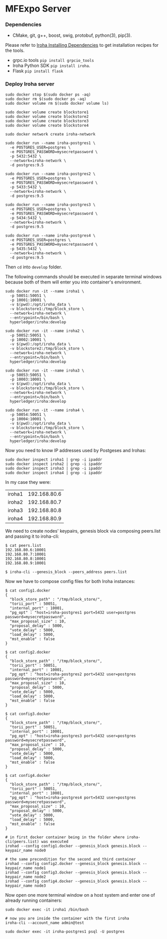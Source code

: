 # MFExpo Server

### Dependencies
- CMake, git, g++, boost, swig, protobuf, python(3), pip(3).

Please refer to [Iroha Installing Dependencies](https://github.com/hyperledger/iroha/blob/master/docs/source/guides/dependencies.rst) to get installation recipes for the tools.

- grpc.io tools `pip install grpcio_tools`
- Iroha Python SDK `pip install iroha`.
- Flask `pip install flask`

### Deploy Iroha server

```
sudo docker stop $(sudo docker ps -aq)
sudo docker rm $(sudo docker ps -aq)
sudo docker volume rm $(sudo docker volume ls)

sudo docker volume create blockstore1
sudo docker volume create blockstore2
sudo docker volume create blockstore3
sudo docker volume create blockstore4

sudo docker network create iroha-network

sudo docker run --name iroha-postgres1 \
  -e POSTGRES_USER=postgres \
  -e POSTGRES_PASSWORD=mysecretpassword \
  -p 5432:5432 \
  --network=iroha-network \
  -d postgres:9.5

sudo docker run --name iroha-postgres2 \
  -e POSTGRES_USER=postgres \
  -e POSTGRES_PASSWORD=mysecretpassword \
  -p 5433:5432 \
  --network=iroha-network \
  -d postgres:9.5

sudo docker run --name iroha-postgres3 \
  -e POSTGRES_USER=postgres \
  -e POSTGRES_PASSWORD=mysecretpassword \
  -p 5434:5432 \
  --network=iroha-network \
  -d postgres:9.5

sudo docker run --name iroha-postgres4 \
  -e POSTGRES_USER=postgres \
  -e POSTGRES_PASSWORD=mysecretpassword \
  -p 5435:5432 \
  --network=iroha-network \
  -d postgres:9.5
```

Then `cd` into `develop` folder.

The following commands should be executed in separate terminal windows because both of them will enter you into container's environment.

```
sudo docker run -it --name iroha1 \
  -p 50051:50051 \
  -p 10001:10001 \
  -v $(pwd):/opt/iroha_data \
  -v blockstore1:/tmp/block_store \
  --network=iroha-network \
  --entrypoint=/bin/bash \
  hyperledger/iroha:develop

sudo docker run -it --name iroha2 \
  -p 50052:50051 \
  -p 10002:10001 \
  -v $(pwd):/opt/iroha_data \
  -v blockstore2:/tmp/block_store \
  --network=iroha-network \
  --entrypoint=/bin/bash \
  hyperledger/iroha:develop

sudo docker run -it --name iroha3 \
  -p 50053:50051 \
  -p 10003:10001 \
  -v $(pwd):/opt/iroha_data \
  -v blockstore3:/tmp/block_store \
  --network=iroha-network \
  --entrypoint=/bin/bash \
  hyperledger/iroha:develop

sudo docker run -it --name iroha4 \
  -p 50054:50051 \
  -p 10004:10001 \
  -v $(pwd):/opt/iroha_data \
  -v blockstore4:/tmp/block_store \
  --network=iroha-network \
  --entrypoint=/bin/bash \
  hyperledger/iroha:develop
```

Now you need to know IP addresses used by Postgeses and Irohas:

```
sudo docker inspect iroha1 | grep -i ipaddr
sudo docker inspect iroha2 | grep -i ipaddr
sudo docker inspect iroha3 | grep -i ipaddr
sudo docker inspect iroha4 | grep -i ipaddr
```

In my case they were:

| | |
| -|- |
| iroha1          | 192.168.80.6 |
| iroha2          | 192.168.80.7 |
| iroha3          | 192.168.80.8 |
| iroha4          | 192.168.80.9 |

We need to create nodes' keypairs, genesis block via composing peers.list and passing it to iroha-cli:
```
$ cat peers.list
192.168.80.6:10001
192.168.80.7:10001
192.168.80.8:10001
192.168.80.9:10001

$ iroha-cli --genesis_block --peers_address peers.list
```

Now we have to compose config files for both Iroha instances:
```
$ cat config1.docker
{
  "block_store_path" : "/tmp/block_store/",
  "torii_port" : 50051,
  "internal_port" : 10001,
  "pg_opt" : "host=iroha-postgres1 port=5432 user=postgres password=mysecretpassword",
  "max_proposal_size" : 10,
  "proposal_delay" : 5000,
  "vote_delay" : 5000,
  "load_delay" : 5000,
  "mst_enable" : false
}

$ cat config2.docker
{
  "block_store_path" : "/tmp/block_store/",
  "torii_port" : 50051,
  "internal_port" : 10001,
  "pg_opt" : "host=iroha-postgres2 port=5432 user=postgres password=mysecretpassword",
  "max_proposal_size" : 10,
  "proposal_delay" : 5000,
  "vote_delay" : 5000,
  "load_delay" : 5000,
  "mst_enable" : false
}

$ cat config3.docker
{
  "block_store_path" : "/tmp/block_store/",
  "torii_port" : 50051,
  "internal_port" : 10001,
  "pg_opt" : "host=iroha-postgres3 port=5432 user=postgres password=mysecretpassword",
  "max_proposal_size" : 10,
  "proposal_delay" : 5000,
  "vote_delay" : 5000,
  "load_delay" : 5000,
  "mst_enable" : false
}

$ cat config4.docker
{
  "block_store_path" : "/tmp/block_store/",
  "torii_port" : 50051,
  "internal_port" : 10001,
  "pg_opt" : "host=iroha-postgres4 port=5432 user=postgres password=mysecretpassword",
  "max_proposal_size" : 10,
  "proposal_delay" : 5000,
  "vote_delay" : 5000,
  "load_delay" : 5000,
  "mst_enable" : false
}

# in first docker container being in the folder where iroha-cli(peers.list) was executed
irohad --config config1.docker --genesis_block genesis.block --keypair_name node0

# the same precondition for the second and third container
irohad --config config2.docker --genesis_block genesis.block --keypair_name node1
irohad --config config3.docker --genesis_block genesis.block --keypair_name node2
irohad --config config4.docker --genesis_block genesis.block --keypair_name node3
```

Now open one more terminal window on a host system and enter one of already running containers:
```
sudo docker exec -it iroha1 /bin/bash

# now you are inside the container with the first iroha
iroha-cli --account_name admin@test

sudo docker exec -it iroha-postgres1 psql -U postgres
```
